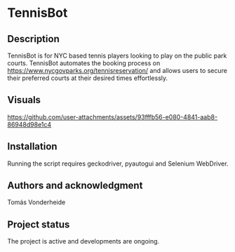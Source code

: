 # TennisBot

## Description
TennisBot is for NYC based tennis players looking to play on the public park courts. TennisBot automates the booking process on https://www.nycgovparks.org/tennisreservation/ and allows users to secure their preferred courts at their desired times effortlessly.

## Visuals
https://github.com/user-attachments/assets/93fffb56-e080-4841-aab8-86948d98e1c4

## Installation
Running the script requires geckodriver, pyautogui and Selenium WebDriver.

## Authors and acknowledgment
Tomás Vonderheide

## Project status
The project is active and developments are ongoing.
